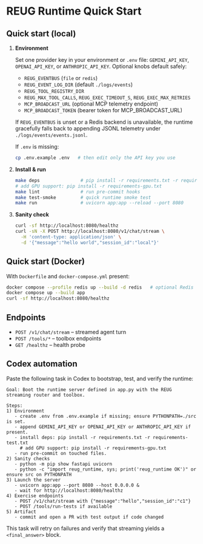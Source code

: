 # REUG Runtime Quick Start

## Quick start (local)

1. **Environment**

   Set one provider key in your environment or `.env` file: `GEMINI_API_KEY`, `OPENAI_API_KEY`, or `ANTHROPIC_API_KEY`.
   Optional knobs default safely:

   - `REUG_EVENTBUS` (`file` or `redis`)
   - `REUG_EVENT_LOG_DIR` (default `./logs/events`)
   - `REUG_TOOL_REGISTRY_DIR`
   - `REUG_MAX_TOOL_CALLS`, `REUG_EXEC_TIMEOUT_S`, `REUG_EXEC_MAX_RETRIES`
   - `MCP_BROADCAST_URL` (optional MCP telemetry endpoint)
   - `MCP_BROADCAST_TOKEN` (bearer token for MCP_BROADCAST_URL)

   If `REUG_EVENTBUS` is unset or a Redis backend is unavailable, the runtime
   gracefully falls back to appending JSONL telemetry under
   `./logs/events/events.jsonl`.

   If `.env` is missing:

   ```bash
   cp .env.example .env   # then edit only the API key you use
   ```

2. **Install & run**

   ```bash
   make deps               # pip install -r requirements.txt -r requirements-test.txt
   # add GPU support: pip install -r requirements-gpu.txt
   make lint               # run pre-commit hooks
   make test-smoke         # quick runtime smoke test
   make run                # uvicorn app:app --reload --port 8080
   ```

3. **Sanity check**

   ```bash
   curl -sf http://localhost:8080/healthz
   curl -sN -X POST http://localhost:8080/v1/chat/stream \
     -H 'content-type: application/json' \
     -d '{"message":"hello world","session_id":"local"}'
   ```

## Quick start (Docker)

With `Dockerfile` and `docker-compose.yml` present:

```bash
docker compose --profile redis up --build -d redis   # optional Redis
docker compose up --build app
curl -sf http://localhost:8080/healthz
```

## Endpoints

- `POST /v1/chat/stream` – streamed agent turn
- `POST /tools/*` – toolbox endpoints
- `GET /healthz` – health probe

## Codex automation

Paste the following task in Codex to bootstrap, test, and verify the runtime:

```
Goal: Boot the runtime server defined in app.py with the REUG streaming router and toolbox.

Steps:
1) Environment
   - create .env from .env.example if missing; ensure PYTHONPATH=./src is set.
   - append GEMINI_API_KEY or OPENAI_API_KEY or ANTHROPIC_API_KEY if present.
   - install deps: pip install -r requirements.txt -r requirements-test.txt
     # add GPU support: pip install -r requirements-gpu.txt
   - run pre-commit on touched files.
2) Sanity checks
   - python -m pip show fastapi uvicorn
   - python -c "import reug_runtime, sys; print('reug_runtime OK')" or ensure src on PYTHONPATH
3) Launch the server
   - uvicorn app:app --port 8080 --host 0.0.0.0 &
   - wait for http://localhost:8080/healthz
4) Exercise endpoints
   - POST /v1/chat/stream with {"message":"hello","session_id":"c1"}
   - POST /tools/run-tests if available
5) Artifact
   - commit and open a PR with test output if code changed
```

This task will retry on failures and verify that streaming yields a `<final_answer>` block.
